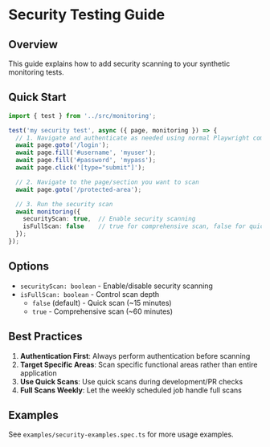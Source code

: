 # Security Testing Guide

## Overview
This guide explains how to add security scanning to your synthetic monitoring tests.

## Quick Start

```typescript
import { test } from '../src/monitoring';

test('my security test', async ({ page, monitoring }) => {
  // 1. Navigate and authenticate as needed using normal Playwright commands
  await page.goto('/login');
  await page.fill('#username', 'myuser');
  await page.fill('#password', 'mypass');
  await page.click('[type="submit"]');

  // 2. Navigate to the page/section you want to scan
  await page.goto('/protected-area');

  // 3. Run the security scan
  await monitoring({ 
    securityScan: true,  // Enable security scanning
    isFullScan: false    // true for comprehensive scan, false for quick scan
  });
});
```

## Options

- `securityScan: boolean` - Enable/disable security scanning
- `isFullScan: boolean` - Control scan depth
  - `false` (default) - Quick scan (~15 minutes)
  - `true` - Comprehensive scan (~60 minutes)

## Best Practices

1. **Authentication First**: Always perform authentication before scanning
2. **Target Specific Areas**: Scan specific functional areas rather than entire application
3. **Use Quick Scans**: Use quick scans during development/PR checks
4. **Full Scans Weekly**: Let the weekly scheduled job handle full scans

## Examples

See `examples/security-examples.spec.ts` for more usage examples.